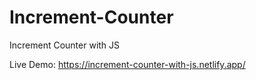 # Increment-Counter
Increment Counter with JS


Live Demo: https://increment-counter-with-js.netlify.app/
